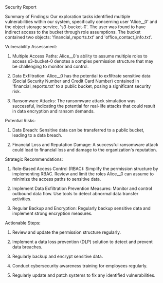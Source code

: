 Security Report

Summary of Findings:
Our exploration tasks identified multiple vulnerabilities within our system, specifically concerning user 'Alice__0' and the object storage service, 's3-bucket-0'. The user was found to have indirect access to the bucket through role assumptions. The bucket contained two objects: 'financial_reports.txt' and 'office_contact_info.txt'. 

Vulnerability Assessment:
1. Multiple Access Paths: Alice__0's ability to assume multiple roles to access s3-bucket-0 denotes a complex permission structure that may be challenging to monitor and control.

2. Data Exfiltration: Alice__0 has the potential to exfiltrate sensitive data (Social Security Number and Credit Card Number) contained in 'financial_reports.txt' to a public bucket, posing a significant security risk.

3. Ransomware Attacks: The ransomware attack simulation was successful, indicating the potential for real-life attacks that could result in data encryption and ransom demands.

Potential Risks:
1. Data Breach: Sensitive data can be transferred to a public bucket, leading to a data breach.

2. Financial Loss and Reputation Damage: A successful ransomware attack could lead to financial loss and damage to the organization's reputation.

Strategic Recommendations:
1. Role-Based Access Control (RBAC): Simplify the permission structure by implementing RBAC. Review and limit the roles Alice__0 can assume to minimize the access paths to sensitive data.

2. Implement Data Exfiltration Prevention Measures: Monitor and control outbound data flow. Use tools to detect abnormal data transfer activities.

3. Regular Backup and Encryption: Regularly backup sensitive data and implement strong encryption measures.

Actionable Steps:
1. Review and update the permission structure regularly.

2. Implement a data loss prevention (DLP) solution to detect and prevent data breaches.

3. Regularly backup and encrypt sensitive data.

4. Conduct cybersecurity awareness training for employees regularly.

5. Regularly update and patch systems to fix any identified vulnerabilities.